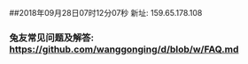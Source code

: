 ##2018年09月28日07时12分07秒 新址: 159.65.178.108
### 兔友常见问题及解答: https://github.com/wanggonging/d/blob/w/FAQ.md
